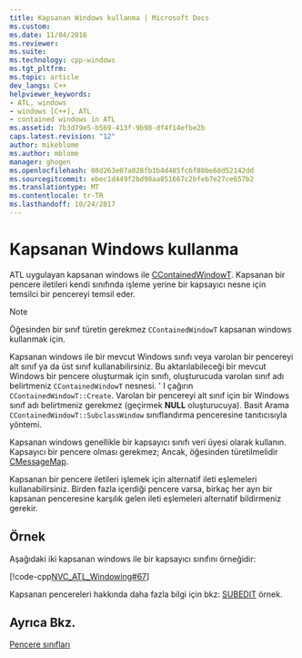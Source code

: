 ```yaml
---
title: Kapsanan Windows kullanma | Microsoft Docs
ms.custom: 
ms.date: 11/04/2016
ms.reviewer: 
ms.suite: 
ms.technology: cpp-windows
ms.tgt_pltfrm: 
ms.topic: article
dev_langs: C++
helpviewer_keywords:
- ATL, windows
- windows [C++], ATL
- contained windows in ATL
ms.assetid: 7b3d79e5-b569-413f-9b98-df4f14efbe2b
caps.latest.revision: "12"
author: mikeblome
ms.author: mblome
manager: ghogen
ms.openlocfilehash: 08d263e07a828fb1b4d485fc6f80be68d52142dd
ms.sourcegitcommit: ebec1d449f2bd98aa851667c2bfeb7e27ce657b2
ms.translationtype: MT
ms.contentlocale: tr-TR
ms.lasthandoff: 10/24/2017
---
```

# <a name="using-contained-windows"></a>Kapsanan Windows kullanma
ATL uygulayan kapsanan windows ile [CContainedWindowT](../atl/reference/ccontainedwindowt-class.md). Kapsanan bir pencere iletileri kendi sınıfında işleme yerine bir kapsayıcı nesne için temsilci bir pencereyi temsil eder.  
  
> [!NOTE]
>  Öğesinden bir sınıf türetin gerekmez `CContainedWindowT` kapsanan windows kullanmak için.  
  
 Kapsanan windows ile bir mevcut Windows sınıfı veya varolan bir pencereyi alt sınıf ya da üst sınıf kullanabilirsiniz. Bu aktarılabileceği bir mevcut Windows bir pencere oluşturmak için sınıfı, oluşturucuda varolan sınıf adı belirtmeniz `CContainedWindowT` nesnesi. ' I çağırın `CContainedWindowT::Create`. Varolan bir pencereyi alt sınıf için bir Windows sınıf adı belirtmeniz gerekmez (geçirmek **NULL** oluşturucuya). Basit Arama `CContainedWindowT::SubclassWindow` sınıflandırma penceresine tanıtıcısıyla yöntemi.  
  
 Kapsanan windows genellikle bir kapsayıcı sınıfı veri üyesi olarak kullanın. Kapsayıcı bir pencere olması gerekmez; Ancak, öğesinden türetilmelidir [CMessageMap](../atl/reference/cmessagemap-class.md).  
  
 Kapsanan bir pencere iletileri işlemek için alternatif ileti eşlemeleri kullanabilirsiniz. Birden fazla içerdiği pencere varsa, birkaç her ayrı bir kapsanan penceresine karşılık gelen ileti eşlemeleri alternatif bildirmeniz gerekir.  
  
## <a name="example"></a>Örnek  
 Aşağıdaki iki kapsanan windows ile bir kapsayıcı sınıfını örneğidir:  
  
 [!code-cpp[NVC_ATL_Windowing#67](../atl/codesnippet/cpp/using-contained-windows_1.h)]  
  
 Kapsanan pencereleri hakkında daha fazla bilgi için bkz: [SUBEDIT](../visual-cpp-samples.md) örnek.  
  
## <a name="see-also"></a>Ayrıca Bkz.  
 [Pencere sınıfları](../atl/atl-window-classes.md)

